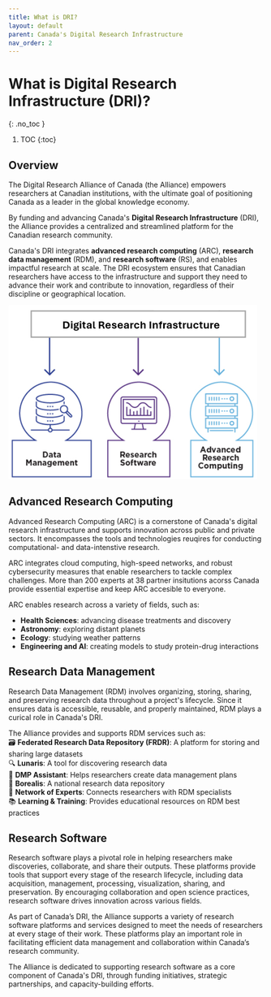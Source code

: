 ```yaml
---
title: What is DRI?  
layout: default
parent: Canada's Digital Research Infrastructure 
nav_order: 2
---
```


# What is Digital Research Infrastructure (DRI)? 
{: .no_toc }


1. TOC
{:toc}

## Overview 
The Digital Research Alliance of Canada (the Alliance) empowers researchers at Canadian institutions, with the ultimate goal of positioning Canada as a leader in the global knowledge economy. 

By funding and advancing Canada's **Digital Research Infrastructure** (DRI), the Alliance provides a centralized and streamlined platform for the Canadian research community. 

Canada's DRI integrates **advanced research computing** (ARC), **research data management** (RDM), and **research software** (RS), and enables impactful research at scale. The DRI ecosystem ensures that Canadian researchers have access to the infrastructure and support they need to advance their work and contribute to innovation, regardless of their discipline or geographical location.

![DRI Overview](assets/images/dri.png)


## Advanced Research Computing 
Advanced Research Computing (ARC) is a cornerstone of Canada's digital research infrastructure and supports innovation across public and private sectors. It encompasses the tools and technologies reuqires for conducting computational- and data-intenstive research. 

ARC integrates cloud computing, high-speed networks, and robust cybersecurity measures that enable researchers to tackle complex challenges. More than 200 experts at 38 partner insitutions acorss Canada provide essential expertise and keep ARC accesible to everyone.  

ARC enables research across a variety of fields, such as: 
* **Health Sciences**: advancing disease treatments and discovery 
* **Astronomy**: exploring distant planets 
* **Ecology**: studying weather patterns  
* **Engineering and AI**: creating models to study protein-drug interactions  
 

## Research Data Management 

Research Data Management (RDM) involves organizing, storing, sharing, and preserving research data throughout a project's lifecycle. Since it ensures data is accessible, reusable, and properly maintained, RDM plays a curical role in Canada's DRI.  

The Alliance provides and supports RDM services such as:  
🗃️ **Federated Research Data Repository (FRDR)**: A platform for storing and sharing large datasets  
🔍 **Lunaris**: A tool for discovering research data  
📝 **DMP Assistant**: Helps researchers create data   management plans  
🌌 **Borealis**: A national research data repository  
🤝 **Network of Experts**: Connects researchers with RDM specialists  
📚 **Learning & Training**: Provides educational resources on RDM best practices  


## Research Software 
Research software plays a pivotal role in helping researchers make discoveries, collaborate, and share their outputs.   These platforms provide tools that support every stage of the research lifecycle, including data acquisition, management, processing, visualization, sharing, and preservation. By encouraging collaboration and open science practices, research software drives innovation across various fields.

As part of Canada’s DRI, the Alliance supports a variety of research software platforms and services designed to meet the needs of researchers at every stage of their work. These platforms play an  important role in facilitating efficient data management and collaboration within Canada’s research community. 

The Alliance is dedicated to supporting research software as a core component of Canada's DRI, through funding initiatives, strategic partnerships, and capacity-building efforts.
